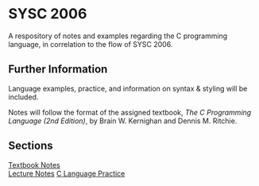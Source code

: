 # SYSC 2006

A respository of notes and examples regarding the C programming language, in correlation to the flow of SYSC 2006.

## Further Information

Language examples, practice, and information on syntax & styling will be included.

Notes will follow the format of the assigned textbook, *The C Programming Language (2nd Edition)*, by Brain W. Kernighan and Dennis M. Ritchie.

## Sections

[Textbook Notes](https://github.com/francescasiconolfi/SYSC-2006/blob/main/Textbook-Notes.md)\
[Lecture Notes](https://github.com/francescasiconolfi/SYSC-2006/blob/main/2006-Lectures.md)
[C Language Practice]()


